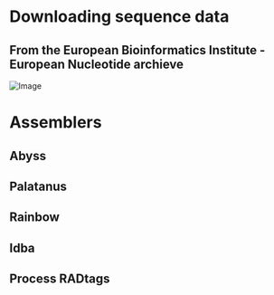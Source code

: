 # Downloading sequence data
## From the European Bioinformatics Institute - European Nucleotide archieve
![Image](https://drive.google.com/drive/folders/1KxHSsINHK3qH-lnEuvwMC9B4iGEcDZc4)

# Assemblers

## Abyss

## Palatanus

## Rainbow

## Idba

## Process RADtags
